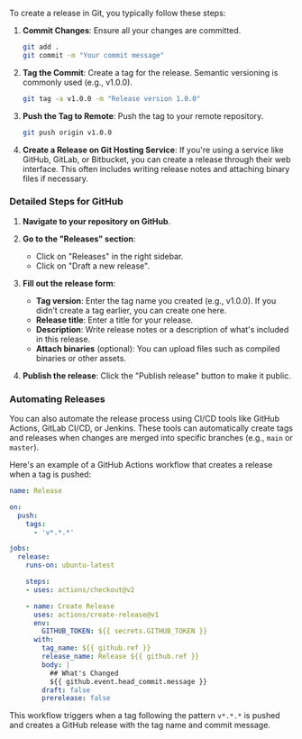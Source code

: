 To create a release in Git, you typically follow these steps:

1. **Commit Changes**: Ensure all your changes are committed.

   ```sh
   git add .
   git commit -m "Your commit message"
   ```

2. **Tag the Commit**: Create a tag for the release. Semantic versioning is commonly used (e.g., v1.0.0).

   ```sh
   git tag -a v1.0.0 -m "Release version 1.0.0"
   ```

3. **Push the Tag to Remote**: Push the tag to your remote repository.

   ```sh
   git push origin v1.0.0
   ```

4. **Create a Release on Git Hosting Service**: If you're using a service like GitHub, GitLab, or Bitbucket, you can create a release through their web interface. This often includes writing release notes and attaching binary files if necessary.

### Detailed Steps for GitHub

1. **Navigate to your repository on GitHub**.

2. **Go to the "Releases" section**:
   - Click on "Releases" in the right sidebar.
   - Click on "Draft a new release".

3. **Fill out the release form**:
   - **Tag version**: Enter the tag name you created (e.g., v1.0.0). If you didn't create a tag earlier, you can create one here.
   - **Release title**: Enter a title for your release.
   - **Description**: Write release notes or a description of what's included in this release.
   - **Attach binaries** (optional): You can upload files such as compiled binaries or other assets.

4. **Publish the release**: Click the "Publish release" button to make it public.

### Automating Releases

You can also automate the release process using CI/CD tools like GitHub Actions, GitLab CI/CD, or Jenkins. These tools can automatically create tags and releases when changes are merged into specific branches (e.g., `main` or `master`).

Here's an example of a GitHub Actions workflow that creates a release when a tag is pushed:

```yaml
name: Release

on:
  push:
    tags:
      - 'v*.*.*'

jobs:
  release:
    runs-on: ubuntu-latest

    steps:
    - uses: actions/checkout@v2

    - name: Create Release
      uses: actions/create-release@v1
      env:
        GITHUB_TOKEN: ${{ secrets.GITHUB_TOKEN }}
      with:
        tag_name: ${{ github.ref }}
        release_name: Release ${{ github.ref }}
        body: |
          ## What's Changed
          ${{ github.event.head_commit.message }}
        draft: false
        prerelease: false
```

This workflow triggers when a tag following the pattern `v*.*.*` is pushed and creates a GitHub release with the tag name and commit message.
